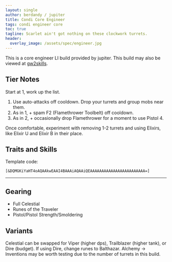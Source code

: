 ```yaml
---
layout: single
author: berdandy / jupiter
title: Condi Core Engineer
tags: condi engineer core
toc: true
tagline: Scarlet ain't got nothing on these clockwork turrets.
header:
  overlay_image: /assets/spec/engineer.jpg
---
```


This is a core engineer LI build provided by jupiter. This build may also be viewed at [gw2skills](http://gw2skills.net/editor/?PegAoqlZw6YMsEWJOULaJfA-zxIY1ohvMSIBCsAkfA-e).

## Tier Notes

Start at 1, work up the list.

1. Use auto-attacks off cooldown. Drop your turrets and group mobs near them.
2. As in 1, + spam F2 (Flamethrower Toolbelt) off cooldown.
3. As in 2, + occasionally drop Flamethrower for a moment to use Pistol 4.

Once comfortable, experiment with removing 1-2 turrets and using Elixirs, like Elixir U and Elixir B in their place.

## Traits and Skills

Template code:

`[&DQMGKiYaHT4oAQAAkwEAAI4BAAAiAQAAiQEAAAAAAAAAAAAAAAAAAAAAAAA=]`

---

<div
  data-armory-embed="skills"
  data-armory-ids="5857,5927,5912,5836,5868"
>
</div>

<div
  data-armory-embed="specializations"
  data-armory-ids="6,38,29"
  data-armory-6-traits="525,1892,505"
  data-armory-38-traits="1930,2006,510"
  data-armory-29-traits="509,470,1854"
>
</div>
<script async src="https://unpkg.com/armory-embeds@^0.x.x/armory-embeds.js"></script>

## Gearing

- Full Celestial
- Runes of the Traveler
- Pistol/Pistol Strength/Smoldering 

## Variants

Celestial can be swapped for Viper (higher dps), Trailblazer (higher tank), or Dire (budget). If using Dire, change runes to Balthazar. Alchemy -> Inventions may be worth testing due to the number of turrets in this build.
